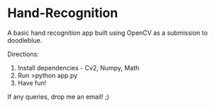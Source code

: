 # Hand-Recognition
A basic hand recognition app built using OpenCV as a submission to doodleblue.
<br>

Directions:

1. Install dependencies - Cv2, Numpy, Math <br>
2. Run >python app.py <br>
3. Have fun! <br>

If any queries, drop me an email! ;)
